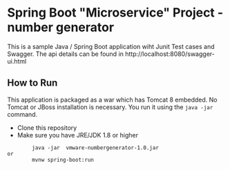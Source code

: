 # Spring Boot "Microservice" Project - number generator

This is a sample Java / Spring Boot application wiht Junit Test cases and Swagger. The api details can be found in http://localhost:8080/swagger-ui.html

## How to Run 

This application is packaged as a war which has Tomcat 8 embedded. No Tomcat or JBoss installation is necessary. You run it using the ```java -jar``` command.

* Clone this repository 
* Make sure you have JRE/JDK 1.8 or higher 
```
        java -jar  vmware-numbergenerator-1.0.jar
or
        mvnw spring-boot:run 
```